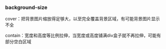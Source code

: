 ### background-size

cover：把背景图片缩放得足够大，以至完全覆盖背景区域，有可能背景图片显示不全

contain：宽度和高度等比例拉伸，当宽度或高度铺满div盒子就不再拉伸，可能有部分空白区域

